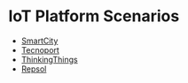 # IoT Platform Scenarios

* [SmartCity](SmartCity.md)
* [Tecnoport](Tecnoport.md)
* [ThinkingThings](ThinkingThings.md)
* [Repsol](Repsol.md)
